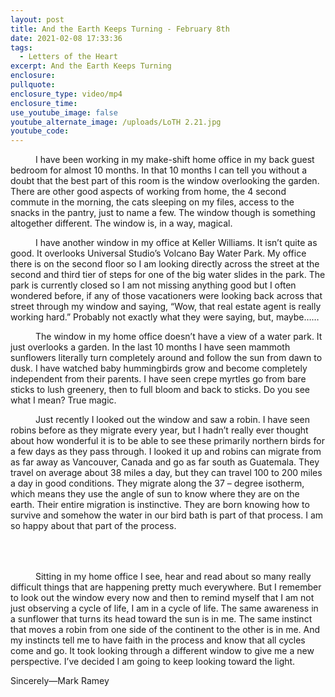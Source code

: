 ```yaml
---
layout: post
title: And the Earth Keeps Turning - February 8th
date: 2021-02-08 17:33:36
tags:
  - Letters of the Heart
excerpt: And the Earth Keeps Turning
enclosure:
pullquote:
enclosure_type: video/mp4
enclosure_time:
use_youtube_image: false
youtube_alternate_image: /uploads/LoTH 2.21.jpg
youtube_code:
---
```


<p style="text-indent: 40px;">I have been working in my make-shift home office in my back guest bedroom for almost 10 months. In that 10 months I can tell you without a doubt that the best part of this room is the window overlooking the garden. There are other good aspects of working from home, the 4 second commute in the morning, the cats sleeping on my files, access to the snacks in the pantry, just to name a few. The window though is something altogether different. The window is, in a way, magical.</p>

<p style="text-indent: 40px;">I have another window in my office at Keller Williams. It isn’t quite as good. It overlooks Universal Studio’s Volcano Bay Water Park. My office there is on the second floor so I am looking directly across the street at the second and third tier of steps for one of the big water slides in the park. The park is currently closed so I am not missing anything good but I often wondered before, if any of those vacationers were looking back across that street through my window and saying, “Wow, that real estate agent is really working hard.” Probably not exactly what they were saying, but, maybe……</p>

<p style="text-indent: 40px;">The window in my home office doesn’t have a view of a water park. It just overlooks a garden. In the last 10 months I have seen mammoth sunflowers literally turn completely around and follow the sun from dawn to dusk. I have watched baby hummingbirds grow and become completely independent from their parents. I have seen crepe myrtles go from bare sticks to lush greenery, then to full bloom and back to sticks. Do you see what I mean? True magic. </p>

<p style="text-indent: 40px;">Just recently I looked out the window and saw a robin. I have seen robins before as they migrate every year, but I hadn’t really ever thought about how wonderful it is to be able to see these primarily northern birds for a few days as they pass through. I looked it up and robins can migrate from as far away as Vancouver, Canada and go as far south as Guatemala. They travel on average about 38 miles a day, but they can travel 100 to 200 miles a day in good conditions. They migrate along the 37 – degree isotherm, which means they use the angle of sun to know where they are on the earth. Their entire migration is instinctive. They are born knowing how to survive and somehow the water in our bird bath is part of that process. I am so happy about that part of the process.</p>

<div class="row" style="margin: 4rem 0;">
  <div class="col-sm-8">
    <p style="text-indent: 40px;">Sitting in my home office I see, hear and read about so many really difficult things that are happening pretty much everywhere. But I remember to look out the window every now and then to remind myself that I am not just observing a cycle of life, I am in a cycle of life. The same awareness in a sunflower that turns its head toward the sun is in me. The same instinct that moves a robin from one side of the continent to the other is in me. And my instincts tell me to have faith in the process and know that all cycles come and go. It took looking through a different window to give me a new perspective. I’ve decided I am going to keep looking toward the light.</p>
  <div class="col-sm-4">
     <img src="">
  </div>
</div>
Sincerely&#151;Mark Ramey